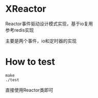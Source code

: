 # XReactor  
Reactor事件驱动设计模式实现，基于io复用  
参考redis实现  

主要是两个事件，io和定时器的实现  

# How to test
```shell
make
./test
```
直接使用Reactor类即可
